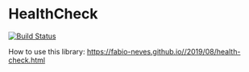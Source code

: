 # HealthCheck
[![Build Status](https://souzinha.visualstudio.com/HealthCheck/_apis/build/status/HealthCheck?branchName=master)](https://souzinha.visualstudio.com/HealthCheck/_build/latest?definitionId=5&branchName=master)

How to use this library: https://fabio-neves.github.io//2019/08/health-check.html

